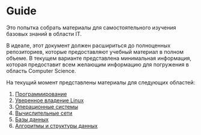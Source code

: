 # Guide

Это попытка собрать материалы для самостоятельного изучения базовых знаний в области IT.

В идеале, этот документ должен расшириться до полноценных репозиториев, которые предоставляют учебный материал в полном объеме. В текущем варианте представлена минимальная информация, которая предоставит всем желающим информацию для погружения в область Computer Science.

На текущий момент представлены материалы для следующих областей:
1. [Программирование](Programming.md)
2. [Уверенное владение Linux](Linux.md)
3. [Операционные системы](OS.md)
4. [Вычислительные сети](Network.md)
5. [Базы данных](Database.md)
6. [Алгоритмы и структуры данных](Algorithms.md)
